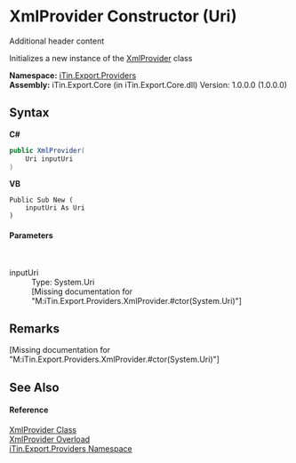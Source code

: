 # XmlProvider Constructor (Uri)
Additional header content 

Initializes a new instance of the <a href="c4d23e16-e19e-dd39-10ab-7e7e5bd579e8">XmlProvider</a> class

**Namespace:**&nbsp;<a href="88ce2d85-b580-9172-af9f-493dcf584f68">iTin.Export.Providers</a><br />**Assembly:**&nbsp;iTin.Export.Core (in iTin.Export.Core.dll) Version: 1.0.0.0 (1.0.0.0)

## Syntax

**C#**<br />
``` C#
public XmlProvider(
	Uri inputUri
)
```

**VB**<br />
``` VB
Public Sub New ( 
	inputUri As Uri
)
```


#### Parameters
&nbsp;<dl><dt>inputUri</dt><dd>Type: System.Uri<br />\[Missing <param name="inputUri"/> documentation for "M:iTin.Export.Providers.XmlProvider.#ctor(System.Uri)"\]</dd></dl>

## Remarks
\[Missing <remarks> documentation for "M:iTin.Export.Providers.XmlProvider.#ctor(System.Uri)"\]

## See Also


#### Reference
<a href="c4d23e16-e19e-dd39-10ab-7e7e5bd579e8">XmlProvider Class</a><br /><a href="94f63fed-8bd2-d7e4-2bde-bb8ac5894d2d">XmlProvider Overload</a><br /><a href="88ce2d85-b580-9172-af9f-493dcf584f68">iTin.Export.Providers Namespace</a><br />